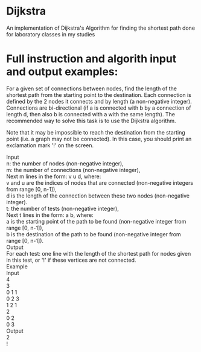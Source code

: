 # Dijkstra
An implementation of Dijkstra's Algorithm for finding the shortest path done for laboratory classes in my studies

# Full instruction and algorith input and output examples:

For a given set of connections between nodes, find the length of the shortest path from the starting point to the destination. Each connection is defined by the 2 nodes it connects and by length (a non-negative integer). Connections are bi-directional (if a is connected with b by a connection of length d, then also b is connected with a with the same length). The recommended way to solve this task is to use the Dijkstra algorithm.

Note that it may be impossible to reach the destination from the starting point (i.e. a graph may not be connected). In this case, you should print an exclamation mark '!' on the screen.

Input\
n: the number of nodes (non-negative integer),\
m: the number of connections (non-negative integer),\
Next m lines in the form: v u d, where:\
v and u are the indices of nodes that are connected (non-negative integers from range [0, n-1]),\
d is the length of the connection between these two nodes (non-negative integer).\
t: the number of tests (non-negative integer),\
Next t lines in the form: a b, where:\
a is the starting point of the path to be found (non-negative integer from range [0, n-1]),\
b is the destination of the path to be found (non-negative integer from range [0, n-1]).\
Output\
For each test: one line with the length of the shortest path for nodes given in this test, or '!' if these vertices are not connected.\
Example\
Input\
4\
3\
0 1 1\
0 2 3\
1 2 1\
2\
0 2\
0 3\
Output\
2\
!
